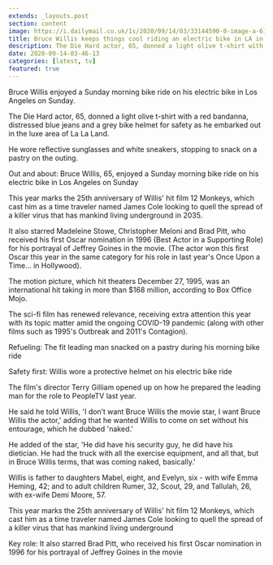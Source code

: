 ```yaml
---
extends: _layouts.post
section: content
image: https://i.dailymail.co.uk/1s/2020/09/14/03/33144590-0-image-a-61_1600050761940.jpg 
title: Bruce Willis keeps things cool riding an electric bike in LA in casual clothes 
description: The Die Hard actor, 65, donned a light olive t-shirt with a red bandanna, distressed blue jeans and a grey bike helmet for safety as he embarked out in the luxe area of La La Land. 
date: 2020-09-14-03-46-13 
categories: [latest, tv] 
featured: true 
--- 
```

Bruce Willis enjoyed a Sunday morning bike ride on his electric bike in Los Angeles on Sunday.

The Die Hard actor, 65, donned a light olive t-shirt with a red bandanna, distressed blue jeans and a grey bike helmet for safety as he embarked out in the luxe area of La La Land.

He wore reflective sunglasses and white sneakers, stopping to snack on a pastry on the outing.

Out and about: Bruce Willis, 65, enjoyed a Sunday morning bike ride on his electric bike in Los Angeles on Sunday 

This year marks the 25th anniversary of Willis' hit film 12 Monkeys, which cast him as a time traveler named James Cole looking to quell the spread of a killer virus that has mankind living underground in 2035.  

It also starred Madeleine Stowe, Christopher Meloni and Brad Pitt, who received his first Oscar nomination in 1996 (Best Actor in a Supporting Role) for his portrayal of Jeffrey Goines in the movie. (The actor won this first Oscar this year in the same category for his role in last year's Once Upon a Time... in Hollywood).

The motion picture, which hit theaters December 27, 1995, was an international hit taking in more than $168 million, according to Box Office Mojo. 

The sci-fi film has renewed relevance, receiving extra attention this year with its topic matter amid the ongoing COVID-19 pandemic (along with other films such as 1995's Outbreak and 2011's Contagion). 

Refueling: The fit leading man snacked on a pastry during his morning bike ride 

Safety first: Willis wore a protective helmet on his electric bike ride 

The film's director Terry Gilliam opened up on how he prepared the leading man for the role to PeopleTV last year. 

He said he told Willis, 'I don’t want Bruce Willis the movie star, I want Bruce Willis the actor,' adding that he wanted Willis to come on set without his entourage, which he dubbed 'naked.'

He added of the star, 'He did have his security guy, he did have his dietician. He had the truck with all the exercise equipment, and all that, but in Bruce Willis terms, that was coming naked, basically.'

Willis is father to daughters Mabel, eight, and Evelyn, six - with wife Emma Heming, 42; and to adult children Rumer, 32, Scout, 29, and Tallulah, 26, with ex-wife Demi Moore, 57. 

This year marks the 25th anniversary of Willis' hit film 12 Monkeys, which cast him as a time traveler named James Cole looking to quell the spread of a killer virus that has mankind living underground 

Key role: It also starred Brad Pitt, who received his first Oscar nomination in 1996 for his portrayal of Jeffrey Goines in the movie 


